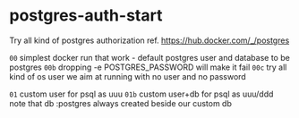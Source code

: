 # postgres-auth-start
Try all kind of postgres authorization
ref. https://hub.docker.com/_/postgres

`00`  simplest docker run that work - default postgres user and database to be postgres
`00b` dropping -e POSTGRES_PASSWORD will make it fail
`00c` try all kind of os user
      we aim at running with no user and no password
      
`01`  custom user    for psql as uuu
`01b` custom user+db for psql as uuu/ddd
      note that db :postgres always created beside our custom db
